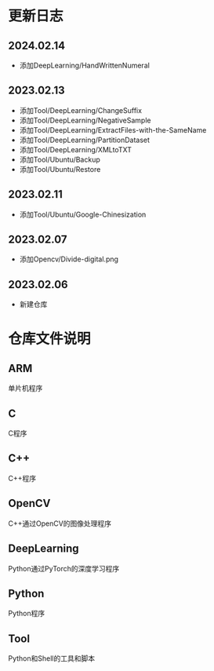 # 更新日志
## 2024.02.14
- 添加DeepLearning/HandWrittenNumeral
## 2023.02.13
- 添加Tool/DeepLearning/ChangeSuffix
- 添加Tool/DeepLearning/NegativeSample
- 添加Tool/DeepLearning/ExtractFiles-with-the-SameName
- 添加Tool/DeepLearning/PartitionDataset
- 添加Tool/DeepLearning/XMLtoTXT
- 添加Tool/Ubuntu/Backup
- 添加Tool/Ubuntu/Restore
## 2023.02.11
- 添加Tool/Ubuntu/Google-Chinesization
## 2023.02.07
- 添加Opencv/Divide-digital.png
## 2023.02.06
- 新建仓库

# 仓库文件说明
## ARM
单片机程序
## C
C程序
## C++
C++程序
## OpenCV
C++通过OpenCV的图像处理程序
## DeepLearning
Python通过PyTorch的深度学习程序
## Python
Python程序
## Tool
Python和Shell的工具和脚本


